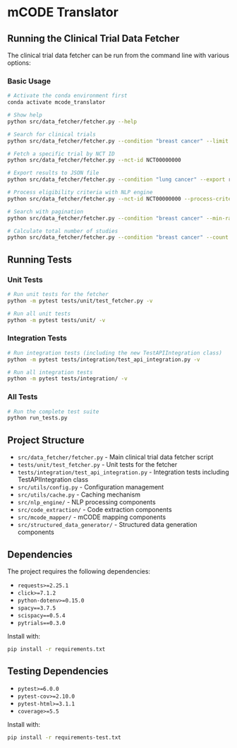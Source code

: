 # mCODE Translator

## Running the Clinical Trial Data Fetcher

The clinical trial data fetcher can be run from the command line with various options:

### Basic Usage

```bash
# Activate the conda environment first
conda activate mcode_translator

# Show help
python src/data_fetcher/fetcher.py --help

# Search for clinical trials
python src/data_fetcher/fetcher.py --condition "breast cancer" --limit 10

# Fetch a specific trial by NCT ID
python src/data_fetcher/fetcher.py --nct-id NCT00000000

# Export results to JSON file
python src/data_fetcher/fetcher.py --condition "lung cancer" --export results.json

# Process eligibility criteria with NLP engine
python src/data_fetcher/fetcher.py --nct-id NCT00000000 --process-criteria

# Search with pagination
python src/data_fetcher/fetcher.py --condition "breast cancer" --min-rank 50

# Calculate total number of studies
python src/data_fetcher/fetcher.py --condition "breast cancer" --count
```

## Running Tests

### Unit Tests

```bash
# Run unit tests for the fetcher
python -m pytest tests/unit/test_fetcher.py -v

# Run all unit tests
python -m pytest tests/unit/ -v
```

### Integration Tests

```bash
# Run integration tests (including the new TestAPIIntegration class)
python -m pytest tests/integration/test_api_integration.py -v

# Run all integration tests
python -m pytest tests/integration/ -v
```

### All Tests

```bash
# Run the complete test suite
python run_tests.py
```

## Project Structure

- `src/data_fetcher/fetcher.py` - Main clinical trial data fetcher script
- `tests/unit/test_fetcher.py` - Unit tests for the fetcher
- `tests/integration/test_api_integration.py` - Integration tests including TestAPIIntegration class
- `src/utils/config.py` - Configuration management
- `src/utils/cache.py` - Caching mechanism
- `src/nlp_engine/` - NLP processing components
- `src/code_extraction/` - Code extraction components
- `src/mcode_mapper/` - mCODE mapping components
- `src/structured_data_generator/` - Structured data generation components

## Dependencies

The project requires the following dependencies:

- `requests>=2.25.1`
- `click>=7.1.2`
- `python-dotenv>=0.15.0`
- `spacy==3.7.5`
- `scispacy==0.5.4`
- `pytrials==0.3.0`

Install with:
```bash
pip install -r requirements.txt
```

## Testing Dependencies

- `pytest>=6.0.0`
- `pytest-cov>=2.10.0`
- `pytest-html>=3.1.1`
- `coverage>=5.5`

Install with:
```bash
pip install -r requirements-test.txt